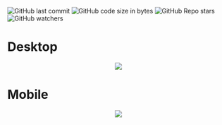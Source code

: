 ![GitHub last commit](https://img.shields.io/github/last-commit/aritzLizoain/Website-and-CV)
![GitHub code size in bytes](https://img.shields.io/github/languages/code-size/aritzLizoain/Website-and-CV)
![GitHub Repo stars](https://img.shields.io/github/stars/aritzLizoain/Website-and-CV?style=social)
![GitHub watchers](https://img.shields.io/github/watchers/aritzLizoain/Website-and-CV?style=social)

# Desktop
<p align="center">
<img src="https://github.com/aritzLizoain/Website-and-CV/blob/main/Website/images/Desktop.gif"/>
</p>

# Mobile
<p align="center">
<img src="https://github.com/aritzLizoain/Website-and-CV/blob/main/Website/images/Mobile.gif"/>
</p>
